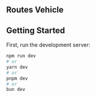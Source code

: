 ## Routes Vehicle

## Getting Started

First, run the development server:

```bash
npm run dev
# or
yarn dev
# or
pnpm dev
# or
bun dev
```

